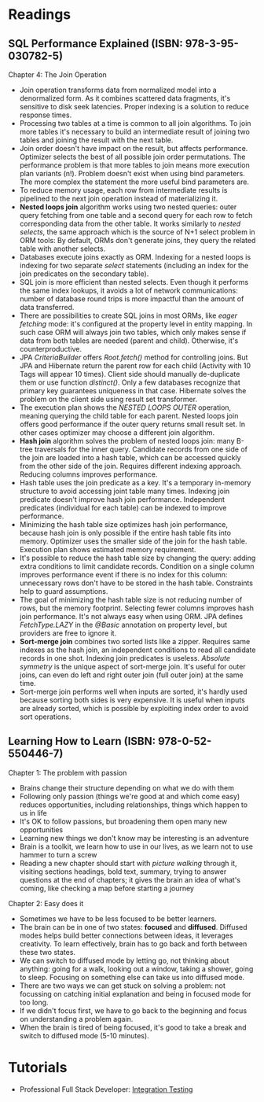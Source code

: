 # Readings

## SQL Performance Explained (ISBN: 978-3-95-030782-5)

Chapter 4: The Join Operation

- Join operation transforms data from normalized model into a denormalized form. As it combines scattered data
  fragments, it's sensitive to disk seek latencies. Proper indexing is a solution to reduce response times.
- Processing two tables at a time is common to all join algorithms. To join more tables it's necessary to build an
  intermediate result of joining two tables and joining the result with the next table.
- Join order doesn't have impact on the result, but affects performance. Optimizer selects the best of all possible join
  order permutations. The performance problem is that more tables to join means more execution plan variants (n!).
  Problem doesn't exist when using bind parameters. The more complex the statement the more useful bind parameters are.
- To reduce memory usage, each row from intermediate results is pipelined to the next join operation instead of
  materializing it.
- __Nested loops join__ algorithm works using two nested queries: outer query fetching from one table and a second query
  for each row to fetch corresponding data from the other table. It works similarly to _nested selects_, the same
  approach which is the source of N+1 select problem in ORM tools: By default, ORMs don't generate joins, they query the
  related table with another selects.
- Databases execute joins exactly as ORM. Indexing for a nested loops is indexing for two separate _select_
  statements (including an index for the join predicates on the secondary table).
- SQL join is more efficient than nested selects. Even though it performs the same index lookups, it avoids a lot of
  network communications: number of database round trips is more impactful than the amount of data transferred.
- There are possibilities to create SQL joins in most ORMs, like _eager fetching_ mode: it's configured at the property
  level in entity mapping. In such case ORM will always join two tables, which only makes sense if data from both tables
  are needed (parent and child). Otherwise, it's counterproductive.
- JPA _CriteriaBuilder_ offers _Root.fetch()_ method for controlling joins. But JPA and Hibernate return the parent row
  for each child (Activity with 10 Tags will appear 10 times). Client side should manually de-duplicate them or use
  function _distinct()_. Only a few databases recognize that primary key guarantees uniqueness in that case. Hibernate
  solves the problem on the client side using result set transformer.
- The execution plan shows the _NESTED LOOPS OUTER_ operation, meaning querying the child table for each parent. Nested
  loops join offers good performance if the outer query returns small result set. In other cases optimizer may choose a
  different join algorithm.
- __Hash join__ algorithm solves the problem of nested loops join: many B-tree traversals for the inner query. Candidate
  records from one side of the join are loaded into a hash table, which can be accessed quickly from the other side of
  the join. Requires different indexing approach. Reducing columns improves performance.
- Hash table uses the join predicate as a key. It's a temporary in-memory structure to avoid accessing joint table many
  times. Indexing join predicate doesn't improve hash join performance. Independent predicates (individual for each
  table) can be indexed to improve performance.
- Minimizing the hash table size optimizes hash join performance, because hash join is only possible if the entire hash
  table fits into memory. Optimizer uses the smaller side of the join for the hash table. Execution plan shows estimated
  memory requirement.
- It's possible to reduce the hash table size by changing the query: adding extra conditions to limit candidate records.
  Condition on a single column improves performance event if there is no index for this column: unnecessary rows don't
  have to be stored in the hash table. Constraints help to guard assumptions.
- The goal of minimizing the hash table size is not reducing number of rows, but the memory footprint. Selecting fewer
  columns improves hash join performance. It's not always easy when using ORM. JPA defines _FetchType.LAZY_ in the
  _@Basic_ annotation on property level, but providers are free to ignore it.
- __Sort-merge join__ combines two sorted lists like a zipper. Requires same indexes as the hash join, an independent
  conditions to read all candidate records in one shot. Indexing join predicates is useless. _Absolute symmetry_ is the
  unique aspect of sort-merge join. It's useful for outer joins, can even do left and right outer join (full outer join)
  at the same time.
- Sort-merge join performs well when inputs are sorted, it's hardly used because sorting both sides is very expensive.
  It is useful when inputs are already sorted, which is possible by exploiting index order to avoid sort operations.

## Learning How to Learn (ISBN: 978-0-52-550446-7)

Chapter 1: The problem with passion

- Brains change their structure depending on what we do with them
- Following only passion (things we're good at and which come easy) reduces opportunities, including relationships,
  things which happen to us in life
- It's OK to follow passions, but broadening them open many new opportunities
- Learning new things we don't know may be interesting is an adventure
- Brain is a toolkit, we learn how to use in our lives, as we learn not to use hammer to turn a screw
- Reading a new chapter should start with _picture walking_ through it, visiting sections headings, bold text, summary,
  trying to answer questions at the end of chapters; it gives the brain an idea of what's coming, like checking a map
  before starting a journey

Chapter 2: Easy does it

- Sometimes we have to be less focused to be better learners.
- The brain can be in one of two states: __focused__ and __diffused__. Diffused modes helps build better connections
  between ideas, it leverages creativity. To learn effectively, brain has to go back and forth between these two states.
- We can switch to diffused mode by letting go, not thinking about anything: going for a walk, looking out a window,
  taking a shower, going to sleep. Focusing on something else can take us into diffused mode.
- There are two ways we can get stuck on solving a problem: not focussing on catching initial explanation and being in
  focused mode for too long.
- If we didn't focus first, we have to go back to the beginning and focus on understanding a problem again.
- When the brain is tired of being focused, it's good to take a break and switch to diffused mode (5-10 minutes).

# Tutorials

- Professional Full Stack Developer: [Integration Testing](https://github.com/marcinciapa/tutorials/pull/68)
